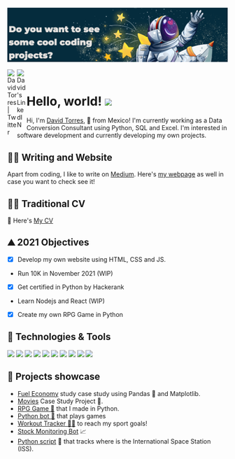 [![Header](header_image.png)](https://davidtc8.github.io/My_portfolio/)

<a href="https://twitter.com/davidtorresc8">
  <img align="left" alt="David Torres | Twitter" width="22px" src="https://raw.githubusercontent.com/peterthehan/peterthehan/master/assets/twitter.svg" />
</a>
<a href="https://www.linkedin.com/in/david-tc/">
  <img align="left" alt="David's LinkedIN" width="22px" src="https://raw.githubusercontent.com/peterthehan/peterthehan/master/assets/linkedin.svg" />
</a>

<br />

# Hello, world! <img src="https://raw.githubusercontent.com/MartinHeinz/MartinHeinz/master/wave.gif" width="5px">


Hi, I'm [David Torres](https://www.linkedin.com/in/david-tc/), 🚀 from Mexico! I'm currently working as a Data Conversion Consultant using Python, SQL and Excel. I'm interested in software development and currently developing my own projects.

## ✍🏻 Writing and Website

Apart from coding, I like to write on [Medium](https://davidtorresc.medium.com/). Here's [my webpage](https://davidtc8.github.io/My_portfolio/) as well in case you want to check see it! 

## 👨‍💻 Traditional CV

📝 Here's [My CV](https://drive.google.com/file/d/1GFmZVWXxNLmH60lDJfoRpzhSg8OdpRp3/view?usp=sharing)
  
## ⛰️ 2021 Objectives

- [x] Develop my own website using HTML, CSS and JS.
- Run 10K in November 2021 (WIP)
- [x] Get certified in Python by Hackerank
- Learn Nodejs and React (WIP)
- [x] Create my own RPG Game in Python 

## 🤖 Technologies & Tools

![](https://img.shields.io/badge/Editor-VS-informational?style=flat&logo=visualstudio&logoColor=white&color=11A1FF)
![](https://img.shields.io/badge/Code-Python-informational?style=flat&logo=python&logoColor=white&color=11A1FF)
![](https://img.shields.io/badge/Code-Flask-informational?style=flat&logo=flask&logoColor=white&color=11A1FF)
![](https://img.shields.io/badge/Data-Pandas-informational?style=flat&logo=pandas&logoColor=white&color=11A1FF)
![](https://img.shields.io/badge/Code-Selenium-informational?style=flat&logo=selenium&logoColor=white&color=11A1FF)
![](https://img.shields.io/badge/Code-Javascript-informational?style=flat&logo=javascript&logoColor=white&color=11A1FF)
![](https://img.shields.io/badge/Tools-SQL-informational?style=flat&logo=postgresql&logoColor=white&color=11A1FF)
![](https://img.shields.io/badge/Editor-Pycharm-informational?style=flat&logo=pycharm&logoColor=white&color=11A1FF)
![](https://img.shields.io/badge/Code-GitHub-informational?style=flat&logo=github&logoColor=white&color=11A1FF)
![](https://img.shields.io/badge/Code-Git-informational?style=flat&logo=git&logoColor=white&color=11A1FF)

## 💼 Projects showcase

- [Fuel Economy](https://github.com/davidtc8/Fuel_Economy_Data_Analysis) study case study using Pandas 🐼 and Matplotlib.
- [Movies](https://github.com/davidtc8/Movies_Data_Analysis) Case Study Project 🎥. 
- [RPG Game 🎲](https://github.com/davidtc8/My_First_RPG_Game) that I made in Python.
- [Python bot 🤖](https://github.com/davidtc8/Automated_game_playing_bot) that plays games 
- [Workout Tracker 🏃‍♂️](https://github.com/davidtc8/Workout_Tracker) to reach my sport goals!
- [Stock Monitoring Bot](https://github.com/davidtc8/Stock-Monitoring-Project) 📈
- [Python script](https://github.com/davidtc8/International_Space_Station_Tracker) 🤖 that tracks where is the International Space Station (ISS).
